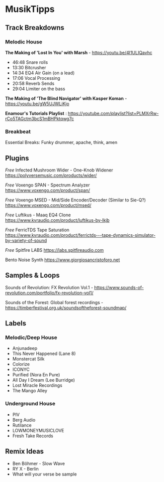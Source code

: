 # MusikTipps

## Track Breakdowns

### Melodic House
**The Making of 'Lost In You' with Marsh** - https://youtu.be/4I1ULIQavhc
- 46:48 Snare rolls
- 13:30 Bitcrusher
- 14:34 EQ4 Air Gain (on a lead)
- 17:06 Vocal Processing
- 20:58 Reverb Sends
- 29:04 Limiter on the bass

**The Making of 'The Blind Navigator' with Kasper Koman** - https://youtu.be/gW5UJWLiKjo

**Enamour's Tutorials Playlist** : https://youtube.com/playlist?list=PLMXrRw-rCo5TAGctm3bcS1mBHPktqwg7c

### Breakbeat

Essential Breaks: Funky drummer, apache, think, amen

## Plugins

*Free* Infected Mushroom Wider - One-Knob Widener
https://polyversemusic.com/products/wider/

*Free* Voxengo SPAN - Spectrum Analyzer
https://www.voxengo.com/product/span/

*Free* Voxengo MSED - Mid/Side Encoder/Decoder (Similar to Sie-Q?)
https://www.voxengo.com/product/msed/

*Free* Luftikus - Maaq EQ4 Clone https://www.kvraudio.com/product/luftikus-by-lkjb

*Free* FerricTDS Tape Saturation https://www.kvraudio.com/product/ferrictds---tape-dynamics-simulator-by-variety-of-sound

*Free* Spitfire LABS https://labs.spitfireaudio.com

Bento Noise Synth
https://www.giorgiosancristoforo.net

## Samples & Loops

Sounds of Revolution: FX Revolution Vol.1 - https://www.sounds-of-revolution.com/portfolio/fx-revolution-vol1/

Sounds of the Forest: Global forest recordings - https://timberfestival.org.uk/soundsoftheforest-soundmap/

## Labels

### Melodic/Deep House
- Anjunadeep
- This Never Happened (Lane 8)
- Monstercat Silk
- Colorize
- ICONYC
- Purified (Nora En Pure)
- All Day I Dream (Lee Burridge)
- Lost Miracle Recordings
- The Mango Alley

### Underground House
- PIV
- Berg Audio
- Rutilance
- LOWMONEYMUSICLOVE
- Fresh Take Records

## Remix Ideas

- Ben Böhmer - Slow Wave
- RY X - Berlin
- What will your verse be sample
